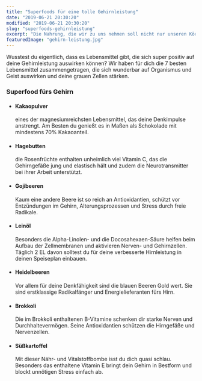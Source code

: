 ```yaml
---
title: "Superfoods für eine tolle Gehirnleistung"
date: "2019-06-21 20:30:20"
modified: "2019-06-21 20:30:20"
slug: "superfoods-gehirnleistung"
excerpt: "Die Nahrung, die wir zu uns nehmen soll nicht nur unseren Körper, sondern auch unseren Geist nähren. Futter für die grauen Zellen sozusagen. "
featuredImage: "gehirn-leistung.jpg"
---
```


Wusstest du eigentlich, dass es Lebensmittel gibt, die sich super positiv auf deine Gehirnleistung auswirken können? Wir haben für dich die 7 besten Lebensmittel zusammengetragen, die sich wunderbar auf Organismus und Geist auswirken und deine grauen Zellen stärken.

### Superfood fürs Gehirn

*   #### Kakaopulver
    
    eines der magnesiumreichsten Lebensmittel, das deine Denkimpulse anstrengt. Am Besten du genießt es in Maßen als Schokolade mit mindestens 70% Kakaoanteil.
*   #### Hagebutten
    
    die Rosenfrüchte enthalten unheimlich viel Vitamin C, das die Gehirngefäße jung und elastisch hält und zudem die Neurotransmitter bei ihrer Arbeit unterstützt.
*   #### Gojibeeren
    
    Kaum eine andere Beere ist so reich an Antioxidantien, schützt vor Entzündungen im Gehirn, Alterungsprozessen und Stress durch freie Radikale.
*   #### Leinöl
    
    Besonders die Alpha-Linolen- und die Docosahexaen-Säure helfen beim Aufbau der Zellmembranen und aktivieren Nerven- und Gehirnzellen. Täglich 2 EL davon solltest du für deine verbesserte Hirnleistung in deinen Speiseplan einbauen.
*   #### Heidelbeeren
    
    Vor allem für deine Denkfähigkeit sind die blauen Beeren Gold wert. Sie sind erstklassige Radikalfänger und Energielieferanten fürs Hirn.
*   #### Brokkoli
    
    Die im Brokkoli enthaltenen B-Vitamine schenken dir starke Nerven und Durchhaltevermögen. Seine Antioxidantien schützen die Hirngefäße und Nervenzellen.
*   #### Süßkartoffel
    
    Mit dieser Nähr- und Vitalstoffbombe isst du dich quasi schlau. Besonders das enthaltene Vitamin E bringt dein Gehirn in Bestform und blockt unnötigen Stress einfach ab.